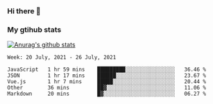 ### Hi there 👋

### My gtihub stats

[![Anurag's github stats](https://github-readme-stats.vercel.app/api?username=gaozhidong)](https://github.com/gaozhidong/github-readme-stats)

<!--START_SECTION:waka-->
```text
Week: 20 July, 2021 - 26 July, 2021

JavaScript   1 hr 59 mins    █████████░░░░░░░░░░░░░░░░   36.46 % 
JSON         1 hr 17 mins    ██████░░░░░░░░░░░░░░░░░░░   23.67 % 
Vue.js       1 hr 7 mins     █████░░░░░░░░░░░░░░░░░░░░   20.44 % 
Other        36 mins         ██▓░░░░░░░░░░░░░░░░░░░░░░   11.06 % 
Markdown     20 mins         █▓░░░░░░░░░░░░░░░░░░░░░░░   06.27 % 
```
<!--END_SECTION:waka-->